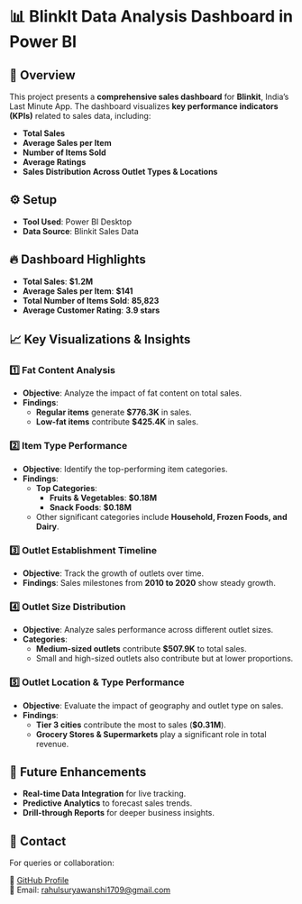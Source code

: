 # 📊 BlinkIt Data Analysis Dashboard in Power BI  

## 🏪 Overview  
This project presents a **comprehensive sales dashboard** for **Blinkit**, India’s Last Minute App. The dashboard visualizes **key performance indicators (KPIs)** related to sales data, including:  
- **Total Sales**  
- **Average Sales per Item**  
- **Number of Items Sold**  
- **Average Ratings**  
- **Sales Distribution Across Outlet Types & Locations**  

## ⚙️ Setup  
- **Tool Used**: Power BI Desktop  
- **Data Source**: Blinkit Sales Data  

## 🔥 Dashboard Highlights  
- **Total Sales**: **$1.2M**  
- **Average Sales per Item**: **$141**  
- **Total Number of Items Sold**: **85,823**  
- **Average Customer Rating**: **3.9 stars**  

## 📈 Key Visualizations & Insights  

### **1️⃣ Fat Content Analysis**  
- **Objective**: Analyze the impact of fat content on total sales.  
- **Findings**:  
  - **Regular items** generate **$776.3K** in sales.  
  - **Low-fat items** contribute **$425.4K** in sales.  

### **2️⃣ Item Type Performance**  
- **Objective**: Identify the top-performing item categories.  
- **Findings**:  
  - **Top Categories**:  
    - **Fruits & Vegetables**: **$0.18M**  
    - **Snack Foods**: **$0.18M**  
  - Other significant categories include **Household, Frozen Foods, and Dairy**.  

### **3️⃣ Outlet Establishment Timeline**  
- **Objective**: Track the growth of outlets over time.  
- **Findings**: Sales milestones from **2010 to 2020** show steady growth.  

### **4️⃣ Outlet Size Distribution**  
- **Objective**: Analyze sales performance across different outlet sizes.  
- **Categories**:  
  - **Medium-sized outlets** contribute **$507.9K** to total sales.  
  - Small and high-sized outlets also contribute but at lower proportions.  

### **5️⃣ Outlet Location & Type Performance**  
- **Objective**: Evaluate the impact of geography and outlet type on sales.  
- **Findings**:  
  - **Tier 3 cities** contribute the most to sales (**$0.31M**).  
  - **Grocery Stores & Supermarkets** play a significant role in total revenue.  

## 🚀 Future Enhancements  
- **Real-time Data Integration** for live tracking.  
- **Predictive Analytics** to forecast sales trends.  
- **Drill-through Reports** for deeper business insights.  

## 📩 Contact  
For queries or collaboration:  

🔗 [GitHub Profile](https://github.com/rahulsuryawanshi5555)  
📧 Email: rahulsuryawanshi1709@gmail.com
